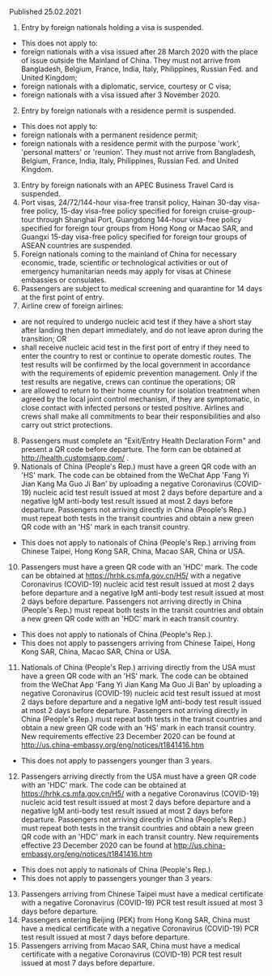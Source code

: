 Published 25.02.2021
1. Entry by foreign nationals holding a visa is suspended.
- This does not apply to:
- foreign nationals with a visa issued after 28 March 2020 with the place of issue outside the Mainland of China. They must not arrive from Bangladesh, Belgium, France, India, Italy, Philippines, Russian Fed. and United Kingdom;
- foreign nationals with a diplomatic, service, courtesy or C visa;
- foreign nationals with a visa issued after 3 November 2020.
2. Entry by foreign nationals with a residence permit is suspended.
- This does not apply to:
- foreign nationals with a permanent residence permit;
- foreign nationals with a residence permit with the purpose 'work', 'personal matters' or 'reunion'. They must not arrive from Bangladesh, Belgium, France, India, Italy, Philippines, Russian Fed. and United Kingdom.
3. Entry by foreign nationals with an APEC Business Travel Card is suspended.
4. Port visas, 24/72/144-hour visa-free transit policy, Hainan 30-day visa-free policy, 15-day visa-free policy specified for foreign cruise-group-tour through Shanghai Port, Guangdong 144-hour visa-free policy specified for foreign tour groups from Hong Kong or Macao SAR, and Guangxi 15-day visa-free policy specified for foreign tour groups of ASEAN countries are suspended.
5. Foreign nationals coming to the mainland of China for necessary economic, trade, scientific or technological activities or out of emergency humanitarian needs may apply for visas at Chinese embassies or consulates.
6. Passengers are subject to medical screening and quarantine for 14 days at the first point of entry.
7. Airline crew of foreign airlines:
- are not required to undergo nucleic acid test if they have a short stay after landing then depart immediately, and do not leave apron during the transition; OR
- shall receive nucleic acid test in the first port of entry if they need to enter the country to rest or continue to operate domestic routes. The test results will be confirmed by the local government in accordance with the requirements of epidemic prevention management. Only if the test results are negative, crews can continue the operations; OR
- are allowed to return to their home country for isolation treatment when agreed by the local joint control mechanism, if they are symptomatic, in close contact with infected persons or tested positive. Airlines and crews shall make all commitments to bear their responsibilities and also carry out strict protections.
8. Passengers must complete an "Exit/Entry Health Declaration Form" and present a QR code before departure. The form can be obtained at <a href="http://health.customsapp.com/">http://health.customsapp.com/</a> .
9. Nationals of China (People's Rep.) must have a green QR code with an 'HS' mark. The code can be obtained from the WeChat App 'Fang Yi Jian Kang Ma Guo Ji Ban' by uploading a negative Coronavirus (COVID-19) nucleic acid test result issued at most 2 days before departure and a negative IgM anti-body test result issued at most 2 days before departure. Passengers not arriving directly in China (People's Rep.) must repeat both tests in the transit countries and obtain a new green QR code with an 'HS' mark in each transit country.
- This does not apply to nationals of China (People's Rep.) arriving from Chinese Taipei, Hong Kong SAR, China, Macao SAR, China or USA.
10. Passengers must have a green QR code with an 'HDC' mark. The code can be obtained at <a href="https://hrhk.cs.mfa.gov.cn/H5/">https://hrhk.cs.mfa.gov.cn/H5/</a> with a negative Coronavirus (COVID-19) nucleic acid test result issued at most 2 days before departure and a negative IgM anti-body test result issued at most 2 days before departure. Passengers not arriving directly in China (People's Rep.) must repeat both tests in the transit countries and obtain a new green QR code with an 'HDC' mark in each transit country.
- This does not apply to nationals of China (People's Rep.).
- This does not apply to passengers arriving from Chinese Taipei, Hong Kong SAR, China, Macao SAR, China or USA.
11. Nationals of China (People's Rep.) arriving directly from the USA must have a green QR code with an 'HS' mark. The code can be obtained from the WeChat App 'Fang Yi Jian Kang Ma Guo Ji Ban' by uploading a negative Coronavirus (COVID-19) nucleic acid test result issued at most 2 days before departure and a negative IgM anti-body test result issued at most 2 days before departure. Passengers not arriving directly in China (People's Rep.) must repeat both tests in the transit countries and obtain a new green QR code with an 'HS' mark in each transit country. New requirements effective 23 December 2020 can be found at <a href="http://us.china-embassy.org/eng/notices/t1841416.htm">http://us.china-embassy.org/eng/notices/t1841416.htm</a> 
- This does not apply to passengers younger than 3 years.
12. Passengers arriving directly from the USA must have a green QR code with an 'HDC' mark. The code can be obtained at <a href="https://hrhk.cs.mfa.gov.cn/H5/">https://hrhk.cs.mfa.gov.cn/H5/</a> with a negative Coronavirus (COVID-19) nucleic acid test result issued at most 2 days before departure and a negative IgM anti-body test result issued at most 2 days before departure. Passengers not arriving directly in China (People's Rep.) must repeat both tests in the transit countries and obtain a new green QR code with an 'HDC' mark in each transit country. New requirements effective 23 December 2020 can be found at <a href="http://us.china-embassy.org/eng/notices/t1841416.htm">http://us.china-embassy.org/eng/notices/t1841416.htm</a> 
- This does not apply to nationals of China (People's Rep.).
- This does not apply to passengers younger than 3 years.
13. Passengers arriving from Chinese Taipei must have a medical certificate with a negative Coronavirus (COVID-19) PCR test result issued at most 3 days before departure.
14. Passengers entering Beijing (PEK) from Hong Kong SAR, China must have a medical certificate with a negative Coronavirus (COVID-19) PCR test result issued at most 7 days before departure.
15. Passengers arriving from Macao SAR, China must have a medical certificate with a negative Coronavirus (COVID-19) PCR test result issued at most 7 days before departure.

